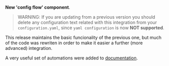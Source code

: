 **New 'config flow' component**.


> WARNING: If you are updating from a previous version you should delete any configuration text related
> with this integration from your `configuration.yaml`, since `yaml configuration` is now **NOT supported**.


This release maintains the basic funcionality of the previous one, but much of the code was rewriten 
in order to make it easier a further (more advanced) integration.

A very useful set of automations were added to [documentation][1].







[1]: https://github.com/xlcnd/meteoalarmeu/blob/main/README.md


